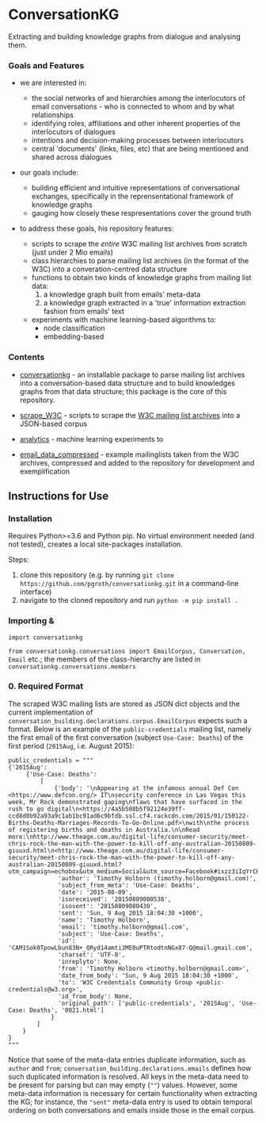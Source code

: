 # ConversationKG

Extracting and building knowledge graphs from dialogue and analysing them.

### Goals and Features

- we are interested in:
  - the social networks of and hierarchies among the interlocutors of email conversations - who is connected to whom and by what relationships
  - identifying roles, affiliations and other inherent properties of the interlocutors of dialogues
  - intentions and decision-making processes between interlocutors
  - central 'documents' (links, files, etc) that are being mentioned and shared across dialogues
  
- our goals include:
  - building efficient and intuitive representations of conversational exchanges, specifically in the reprensentational framework of knowledge graphs
  - gauging how closely these respresentations cover the ground truth

- to address these goals, his repository features:
  - scripts to scrape the _entire_ W3C mailing list archives from scratch (just under 2 Mio emails)
  - class hierarchies to parse mailing list archives (in the format of the W3C) into a converation-centred data structure
  - functions to obtain two kinds of knowledge graphs from mailing list data:
    1. a knowledge graph built from emails' meta-data 
    2. a knowledge graph extracted in a 'true' information extraction fashion from emails' text
  - experiments with machine learning-based algorithms to:
    - node classification
    - embedding-based


### Contents

 - [conversationkg](https://github.com/pgroth/conversationkg/blob/master/conversationkg) - an installable package to parse mailing list archives
   into a conversation-based data structure and to build knowledges graphs from that data structure; this package is the core of this repository.
   
 - [scrape_W3C](https://github.com/pgroth/conversationkg/blob/master/scrape_w3c) - scripts to scrape the 
   [W3C mailing list archives](https://lists.w3.org/Archives/Public/) into a JSON-based corpus
   
 - [analytics](https://github.com/pgroth/conversationkg/blob/master/analytics) - machine learning experiments to 
   
 - [email_data_compressed](https://github.com/pgroth/conversationkg/blob/master/email_data_compressed) - example mailinglists taken from the W3C archives, compressed and added to the repository for development and exemplification
 
 
 
## Instructions for Use

### Installation

Requires Python>=3.6 and Python pip. No virtual environment needed (and not tested), creates a local site-packages installation.

Steps:
 1. clone this repository (e.g. by running `git clone https://github.com/pgroth/conversationkg.git` in a command-line interface)
 2. navigate to the cloned repository and run `python -m pip install .` 

### Importing & 

`import conversationkg`

`from conversationkg.conversations import EmailCorpus, Conversation, Email` etc.; the members of the class-hierarchy are listed in `conversationkg.conversations.members`



### 0. Required Format

The scraped W3C mailing lists are stored as JSON dict objects and the current implementation of `conversation_building.declarations.corpus.EmailCorpus` expects such a format. Below is an example of the `public-credentials` mailing list, namely the first email of the first conversation (subject `Use-Case: Deaths`) of the first period (`2015Aug`, i.e. August 2015):

```
public_credentials = """
{'2015Aug': 
     {'Use-Case: Deaths': 
         [  
             {'body': '\nAppearing at the infamous annual Def Con <https://www.defcon.org/> IT\nsecurity conference in Las Vegas this week, Mr Rock demonstrated gaping\nflaws that have surfaced in the rush to go digital\n<https://4a5b508b5f92124e39ff-ccd8d0b92a93a9c1ab1bc91ad6c9bfdb.ssl.cf4.rackcdn.com/2015/01/150122-Births-Deaths-Marriages-Records-To-Go-Online.pdf>\nwith\nthe process of registering births and deaths in Australia.\n\nRead more:\nhttp://www.theage.com.au/digital-life/consumer-security/meet-chris-rock-the-man-with-the-power-to-kill-off-any-australian-20150809-giuuxd.html\n<http://www.theage.com.au/digital-life/consumer-security/meet-chris-rock-the-man-with-the-power-to-kill-off-any-australian-20150809-giuuxd.html?utm_campaign=echobox&utm_medium=Social&utm_source=Facebook#ixzz3iIqYrCHc>\n',
              'author': 'Timothy Holborn (timothy.holborn@gmail.com)',
              'subject_from_meta': 'Use-Case: Deaths',
              'date': '2015-08-09',
              'isoreceived': '20150809080538',
              'isosent': '20150809080430',
              'sent': 'Sun, 9 Aug 2015 18:04:30 +1000',
              'name': 'Timothy Holborn',
              'email': 'timothy.holborn@gmail.com',
              'subject': 'Use-Case: Deaths',
              'id': 'CAM1Sok0TpowLbun83N+_QRyd14amti3ME0uPTRtodtnNGx87-Q@mail.gmail.com',
              'charset': 'UTF-8',
              'inreplyto': None,
              'from': 'Timothy Holborn <timothy.holborn@gmail.com>',
              'date_from_body': 'Sun, 9 Aug 2015 18:04:30 +1000',
              'to': 'W3C Credentials Community Group <public-credentials@w3.org>',
              'id_from_body': None,
              'original_path': ['public-credentials', '2015Aug', 'Use-Case: Deaths', '0021.html']
            }
        ]
    }
}
"""            
```
Notice that some of the meta-data entries duplicate information, such as `author` and `from`; `conversation_building.declarations.emails` defines how such duplicated information is resolved. All keys in the meta-data need to be present for parsing but can may empty (`""`) values. However, some meta-data information is necessary for certain functionality when extracting the KG; for instance, the `"sent"` meta-data entry is used to obtain temporal ordering on both conversations and emails inside those in the email corpus.


 
